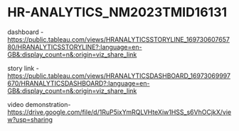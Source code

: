 # HR-ANALYTICS_NM2023TMID16131


dashboard -   https://public.tableau.com/views/HRANALYTICSSTORYLINE_16973060765780/HRANALYTICSSTORYLINE?:language=en-GB&:display_count=n&:origin=viz_share_link


story link -  https://public.tableau.com/views/HRANALYTICSDASHBOARD_16973069997670/HRANALYTICSDASHBOARD?:language=en-GB&:display_count=n&:origin=viz_share_link

video demonstration-   https://drive.google.com/file/d/1RuP5ixYmRQLVHteXiw1HSS_s6VhOCjkX/view?usp=sharing
